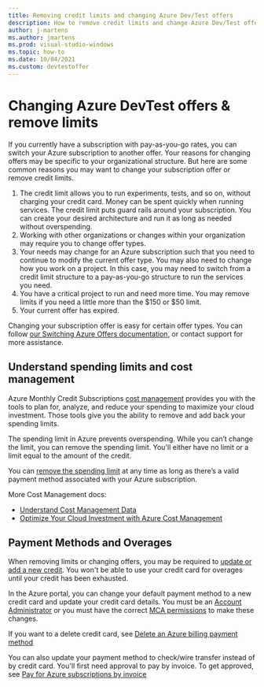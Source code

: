 ```yaml
---
title: Removing credit limits and changing Azure Dev/Test offers
description: How to remove credit limits and change Azure Dev/Test offers. Switch from pay-as-you-go to another offer.
author: j-martens
ms.author: jmartens
ms.prod: visual-studio-windows
ms.topic: how-to
ms.date: 10/04/2021
ms.custom: devtestoffer
---
```


# Changing Azure DevTest offers & remove limits

If you currently have a subscription with pay-as-you-go rates, you can switch your Azure subscription to another offer. Your reasons for changing offers may be specific to your organizational structure. But here are some common reasons you may want to change your subscription offer or remove credit limits.  

1. The credit limit allows you to run experiments, tests, and so on, without charging your credit card. Money can be spent quickly when running services. The credit limit puts guard rails around your subscription. You can create your desired architecture and run it as long as needed without overspending.  
2. Working with other organizations or changes within your organization may require you to change offer types.  
3. Your needs may change for an Azure subscription such that you need to continue to modify the current offer type. You may also need to change how you work on a project. In this case, you may need to switch from a credit limit structure to a pay-as-you-go structure to run the services you need.  
4. You have a critical project to run and need more time. You may remove limits if you need a little more than the $150 or $50 limit.  
5. Your current offer has expired.  

Changing your subscription offer is easy for certain offer types. You can follow [our Switching Azure Offers documentation](../../cost-management-billing/manage/switch-azure-offer.md), or contact support for more assistance.  

## Understand spending limits and cost management

Azure Monthly Credit Subscriptions [cost management](../../cost-management-billing/costs/cost-mgt-best-practices.md) provides you with the tools to plan for, analyze, and reduce your spending to maximize your cloud investment. Those tools give you the ability to remove and add back your spending limits.  

The spending limit in Azure prevents overspending. While you can’t change the limit, you can remove the spending limit. You'll either have no limit or a limit equal to the amount of the credit.  

You can [remove the spending limit](../../cost-management-billing/manage/spending-limit.md) at any time as long as there’s a valid payment method associated with your Azure subscription.  

More Cost Management docs:  

* [Understand Cost Management Data](../../cost-management-billing/costs/understand-cost-mgt-data.md)  
* [Optimize Your Cloud Investment with Azure Cost Management](../../cost-management-billing/costs/cost-mgt-best-practices.md)  

## Payment Methods and Overages

When removing limits or changing offers, you may be required to [update or add a new credit](../../cost-management-billing/manage/change-credit-card.md). You won't be able to use your credit card for overages until your credit has been exhausted.  

In the Azure portal, you can change your default payment method to a new credit card and update your credit card details. You must be an [Account Administrator](../../cost-management-billing/understand/subscription-transfer#whoisaa.md) or you must have the correct [MCA permissions](../../cost-management-billing/manage/understand-mca-roles.md) to make these changes.  

If you want to a delete credit card, see [Delete an Azure billing payment method](../../cost-management-billing/manage/delete-azure-payment-method.md)  

You can also update your payment method to check/wire transfer instead of by credit card. You'll first need approval to pay by invoice. To get approved, see [Pay for Azure subscriptions by invoice](../../cost-management-billing/manage/pay-by-invoice.md)  
